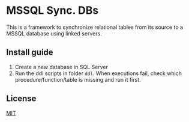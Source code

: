 MSSQL Sync. DBs
===============

This is a framework to synchronize relational tables from its source to a MSSQL database using
linked servers.

Install guide
-------------

1. Create a new database in SQL Server
2. Run the ddl scripts in folder `ddl`. When executions fail, check which procedure/function/table is missing and run it first.


License
-------
[MIT](LICENSE)
